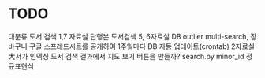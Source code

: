 # TODO

대분류 도서 검색 1,7 자료실 단행본 도서검색
5, 6자료실 DB outlier
multi-search, 장바구니
구글 스프레드시트를 공개하여 1주일마다 DB 자동 업데이트(crontab)
2자료실 大서가 인덱싱
도서 검색 결과에서 지도 보기 버튼을 만들까?
search.py minor_id 정규표현식
